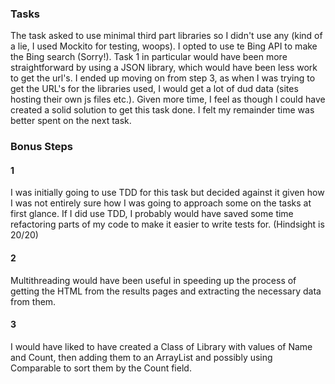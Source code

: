 ### Tasks

The task asked to use minimal third part libraries so I didn't use any (kind of a lie, I used Mockito for testing, woops). I opted to use te Bing API to make the Bing search (Sorry!).
Task 1 in particular would have been more straightforward by using a JSON library, which would have been less work to get the url's.
I ended up moving on from step 3, as when I was trying to get the URL's for the libraries used, I would get a lot of dud data (sites hosting their own js files etc.).
Given more time, I feel as though I could have created a solid solution to get this task done. I felt my remainder time was better spent on the next task.

### Bonus Steps

#### 1

I was initially going to use TDD for this task but decided against it given how I was not entirely sure how I was going to approach some on the tasks at first glance.
If I did use TDD, I probably would have saved some time refactoring parts of my code to make it easier to write tests for. (Hindsight is 20/20)

#### 2

Multithreading would have been useful in speeding up the process of getting the HTML from the results pages and extracting the necessary data from them.

#### 3

I would have liked to have created a Class of Library with values of Name and Count, then adding them to an ArrayList and possibly using Comparable to sort them by the Count field.
